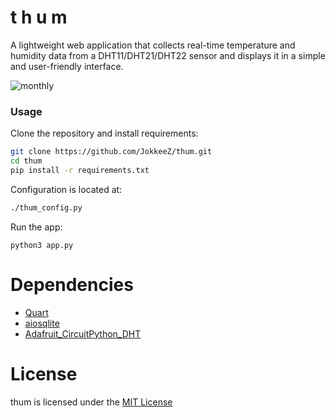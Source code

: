 # t h u m
A lightweight web application that collects real-time temperature and humidity data from a DHT11/DHT21/DHT22 sensor and displays it in a simple and user-friendly interface.

![monthly](https://github.com/user-attachments/assets/1c922bf8-6a29-41ae-b6ba-7da8f6098bf4)

### Usage
Clone the repository and install requirements:
```sh
git clone https://github.com/JokkeeZ/thum.git
cd thum
pip install -r requirements.txt
```

Configuration is located at:
```sh
./thum_config.py
```

Run the app:
```
python3 app.py
```

# Dependencies
- [Quart](https://github.com/pallets/quart)
- [aiosqlite](https://github.com/omnilib/aiosqlite)
- [Adafruit_CircuitPython_DHT](https://github.com/adafruit/Adafruit_CircuitPython_DHT)

# License
thum is licensed under the [MIT License](https://github.com/JokkeeZ/thum/blob/main/LICENSE)

